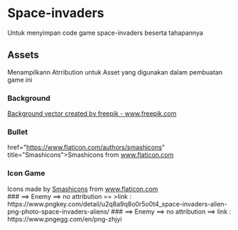 # Space-invaders
Untuk menyimpan code game space-invaders beserta tahapannya 

## Assets
Menampilkann Atrribution untuk Asset yang digunakan dalam pembuatan game ini
### Background
<a href="https://www.freepik.com/vectors/background">Background vector created by freepik - www.freepik.com</a>
### Bullet
href="https://www.flaticon.com/authors/smashicons" title="Smashicons">Smashicons</a> from <a href="https://www.flaticon.com/" title="Flaticon">www.flaticon.com</a></div>
### Icon Game
<div>Icons made by <a href="https://smashicons.com/" title="Smashicons">Smashicons</a> from <a href="https://www.flaticon.com/" title="Flaticon">www.flaticon.com</a></div>
### ==> Enemy ==> no attribution == >link :
https://www.pngkey.com/detail/u2q8a9q8o0r5o0t4_space-invaders-alien-png-photo-space-invaders-aliens/
### ==> Enemy ==> no attribution ==> link :
https://www.pngegg.com/en/png-zhjyi



